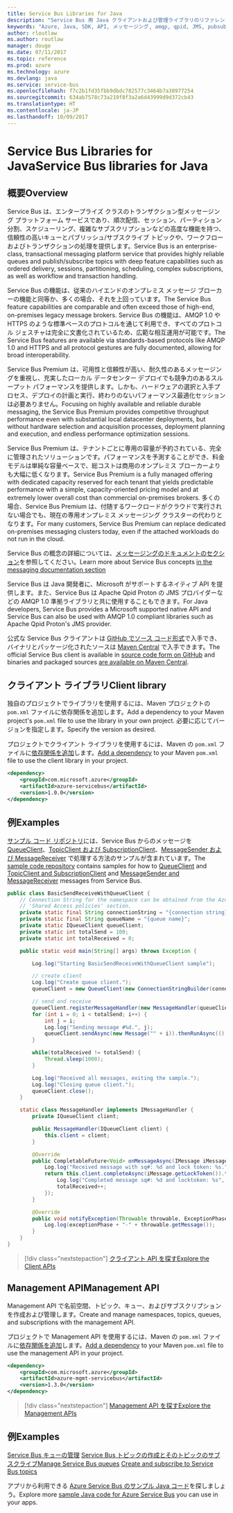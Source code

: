```yaml
---
title: Service Bus Libraries for Java
description: "Service Bus 用 Java クライアントおよび管理ライブラリのリファレンス ドキュメント"
keywords: "Azure, Java, SDK, API, メッセージング, amqp, qpid, JMS, pubsub, pub-sub, メッセージ ブローカー"
author: rloutlaw
ms.author: routlaw
manager: douge
ms.date: 07/11/2017
ms.topic: reference
ms.prod: azure
ms.technology: azure
ms.devlang: java
ms.service: service-bus
ms.openlocfilehash: f7c2b1fd35fbb9dbdc782577c3464b7a38977254
ms.sourcegitcommit: 634ab7578c73a219f8f3a2a6d43999d9d372cb43
ms.translationtype: HT
ms.contentlocale: ja-JP
ms.lasthandoff: 10/09/2017
---
```

# <a name="service-bus-libraries-for-java"></a><span data-ttu-id="454dc-104">Service Bus Libraries for Java</span><span class="sxs-lookup"><span data-stu-id="454dc-104">Service Bus libraries for Java</span></span>

## <a name="overview"></a><span data-ttu-id="454dc-105">概要</span><span class="sxs-lookup"><span data-stu-id="454dc-105">Overview</span></span>

<span data-ttu-id="454dc-106">Service Bus は、エンタープライズ クラスのトランザクション型メッセージング プラットフォーム サービスであり、順次配信、セッション、パーティション分割、スケジューリング、複雑なサブスクリプションなどの高度な機能を持つ、信頼性の高いキューとパブリッシュ/サブスクライブ トピックや、ワークフローおよびトランザクションの処理を提供します。</span><span class="sxs-lookup"><span data-stu-id="454dc-106">Service Bus is an enterprise-class, transactional messaging platform service that provides highly reliable queues and publish/subscribe topics with deep feature capabilities such as ordered delivery, sessions, partitioning, scheduling, complex subscriptions, as well as workflow and transaction handling.</span></span>

<span data-ttu-id="454dc-107">Service Bus の機能は、従来のハイエンドのオンプレミス メッセージ ブローカーの機能と同等か、多くの場合、それを上回っています。</span><span class="sxs-lookup"><span data-stu-id="454dc-107">The Service Bus feature capabilities are comparable and often exceed those of high-end, on-premises legacy message brokers.</span></span> <span data-ttu-id="454dc-108">Service Bus の機能は、AMQP 1.0 や HTTPS のような標準ベースのプロトコルを通じて利用でき、すべてのプロトコル ジェスチャは完全に文書化されているため、広範な相互運用が可能です。</span><span class="sxs-lookup"><span data-stu-id="454dc-108">The Service Bus features are available via standards-based protocols like AMQP 1.0 and HTTPS and all protocol gestures are fully documented, allowing for broad interoperability.</span></span> 

<span data-ttu-id="454dc-109">Service Bus Premium は、可用性と信頼性が高い、耐久性のあるメッセージングを重視し、充実したローカル データセンター デプロイでも競争力のあるスループット パフォーマンスを提供します。しかも、ハードウェアの選択と入手プロセス、デプロイの計画と実行、終わりのないパフォーマンス最適化セッションは必要ありません。</span><span class="sxs-lookup"><span data-stu-id="454dc-109">Focusing on highly available and reliable durable messaging, the Service Bus Premium provides competitive throughput performance even with substantial local datacenter deployments, but without hardware selection and acquisition processes, deployment planning and execution, and endless performance optimization sessions.</span></span> 

<span data-ttu-id="454dc-110">Service Bus Premium は、テナントごとに専用の容量が予約されている、完全に管理されたソリューションです。パフォーマンスを予測することができ、料金モデルは単純な容量ベースで、総コストは商用のオンプレミス ブローカーよりも大幅に低くなります。</span><span class="sxs-lookup"><span data-stu-id="454dc-110">Service Bus Premium is a fully managed offering with dedicated capacity reserved for each tenant that yields predictable performance with a simple, capacity-oriented pricing model and at extremely lower overall cost than commercial on-premises brokers.</span></span> <span data-ttu-id="454dc-111">多くの場合、Service Bus Premium は、付随するワークロードがクラウドで実行されない場合でも、現在の専用オンプレミス メッセージング クラスターの代わりとなります。</span><span class="sxs-lookup"><span data-stu-id="454dc-111">For many customers, Service Bus Premium can replace dedicated on-premises messaging clusters today, even if the attached workloads do not run in the cloud.</span></span> 

<span data-ttu-id="454dc-112">Service Bus の概念の詳細については、[メッセージングのドキュメントのセクション](https://docs.microsoft.com/en-us/azure/service-bus-messaging/)を参照してください。</span><span class="sxs-lookup"><span data-stu-id="454dc-112">Learn more about Service Bus concepts [in the messaging documentation section](https://docs.microsoft.com/en-us/azure/service-bus-messaging/)</span></span> 

<span data-ttu-id="454dc-113">Service Bus は Java 開発者に、Microsoft がサポートするネイティブ API を提供します。また、Service Bus は Apache Qpid Proton の JMS プロバイダーなどの AMQP 1.0 準拠ライブラリと共に使用することもできます。</span><span class="sxs-lookup"><span data-stu-id="454dc-113">For Java developers, Service Bus provides a Microsoft supported native API and Service Bus can also be used with AMQP 1.0 compliant libraries such as Apache Qpid Proton's JMS provider.</span></span>

<span data-ttu-id="454dc-114">公式な Service Bus クライアントは [GitHub でソース コード形式](https://github.com/azure/azure-service-bus-java)で入手でき、バイナリとパッケージ化されたソースは [Maven Central](http://search.maven.org/#search%7Cga%7C1%7Ca%3A%22azure-servicebus%22) で入手できます。</span><span class="sxs-lookup"><span data-stu-id="454dc-114">The official Service Bus client is available in [source code form on GitHub](https://github.com/azure/azure-service-bus-java) and binaries and packaged sources [are available on Maven Central](http://search.maven.org/#search%7Cga%7C1%7Ca%3A%22azure-servicebus%22).</span></span> 


## <a name="client-library"></a><span data-ttu-id="454dc-115">クライアント ライブラリ</span><span class="sxs-lookup"><span data-stu-id="454dc-115">Client library</span></span>


<span data-ttu-id="454dc-116">独自のプロジェクトでライブラリを使用するには、Maven プロジェクトの `pom.xml` ファイルに依存関係を追加します。</span><span class="sxs-lookup"><span data-stu-id="454dc-116">Add a dependency to your Maven project's `pom.xml` file to use the library in your own project.</span></span> <span data-ttu-id="454dc-117">必要に応じてバージョンを指定します。</span><span class="sxs-lookup"><span data-stu-id="454dc-117">Specify the version as desired.</span></span>

<span data-ttu-id="454dc-118">プロジェクトでクライアント ライブラリを使用するには、Maven の `pom.xml` ファイルに[依存関係を追加](https://maven.apache.org/guides/getting-started/index.html#How_do_I_use_external_dependencies)します。</span><span class="sxs-lookup"><span data-stu-id="454dc-118">[Add a dependency](https://maven.apache.org/guides/getting-started/index.html#How_do_I_use_external_dependencies) to your Maven `pom.xml` file to use the client library in your project.</span></span>   

```XML
<dependency>
    <groupId>com.microsoft.azure</groupId>
    <artifactId>azure-servicebus</artifactId>
    <version>1.0.0</version>
</dependency>
```

## <a name="examples"></a><span data-ttu-id="454dc-119">例</span><span class="sxs-lookup"><span data-stu-id="454dc-119">Examples</span></span>

<span data-ttu-id="454dc-120">[サンプル コード リポジトリ](https://github.com/Azure/azure-service-bus/blob/master/samples/Java/)には、Service Bus からのメッセージを [QueueClient](https://github.com/Azure/azure-service-bus/blob/master/samples/Java/src/com/microsoft/azure/servicebus/samples/BasicSendReceiveWithQueueClient.java)、[TopicClient および SubscriptionClient](https://github.com/Azure/azure-service-bus/blob/master/samples/Java/src/com/microsoft/azure/servicebus/samples/BasicSendReceiveWithTopicSubscriptionClient.java)、[MessageSender および MessageReceiver](https://github.com/Azure/azure-service-bus/blob/master/samples/Java/src/com/microsoft/azure/servicebus/samples/SendReceiveWithMessageSenderReceiver.java) で処理する方法のサンプルが含まれています。</span><span class="sxs-lookup"><span data-stu-id="454dc-120">The [sample code repository](https://github.com/Azure/azure-service-bus/blob/master/samples/Java/) contains samples for how to [QueueClient](https://github.com/Azure/azure-service-bus/blob/master/samples/Java/src/com/microsoft/azure/servicebus/samples/BasicSendReceiveWithQueueClient.java) and [TopicClient and SubscriptionClient](https://github.com/Azure/azure-service-bus/blob/master/samples/Java/src/com/microsoft/azure/servicebus/samples/BasicSendReceiveWithTopicSubscriptionClient.java) and [MessageSender and MessageReceiver](https://github.com/Azure/azure-service-bus/blob/master/samples/Java/src/com/microsoft/azure/servicebus/samples/SendReceiveWithMessageSenderReceiver.java) messages from Service Bus.</span></span>


```java
public class BasicSendReceiveWithQueueClient {
    // Connection String for the namespace can be obtained from the Azure portal under the
    // 'Shared Access policies' section.
    private static final String connectionString = "{connection string}";
    private static final String queueName = "{queue name}";
    private static IQueueClient queueClient;
    private static int totalSend = 100;
    private static int totalReceived = 0;

    public static void main(String[] args) throws Exception {

        Log.log("Starting BasicSendReceiveWithQueueClient sample");

        // create client
        Log.log("Create queue client.");
        queueClient = new QueueClient(new ConnectionStringBuilder(connectionString, queueName), ReceiveMode.PeekLock);

        // send and receive
        queueClient.registerMessageHandler(new MessageHandler(queueClient), new MessageHandlerOptions(1, false, Duration.ofMinutes(1)));
        for (int i = 0; i < totalSend; i++) {
            int j = i;
            Log.log("Sending message #%d.", j);
            queueClient.sendAsync(new Message("" + i)).thenRunAsync(() -> { Log.log("Sent message #%d.", j);});
        }

        while(totalReceived != totalSend) {
            Thread.sleep(1000);
        }

        Log.log("Received all messages, exiting the sample.");
        Log.log("Closing queue client.");
        queueClient.close();
    }

    static class MessageHandler implements IMessageHandler {
        private IQueueClient client;

        public MessageHandler(IQueueClient client) {
            this.client = client;
        }

        @Override
        public CompletableFuture<Void> onMessageAsync(IMessage iMessage) {
            Log.log("Received message with sq#: %d and lock token: %s.", iMessage.getSequenceNumber(), iMessage.getLockToken());
            return this.client.completeAsync(iMessage.getLockToken()).thenRunAsync(() -> {
                Log.log("Completed message sq#: %d and locktoken: %s", iMessage.getSequenceNumber(), iMessage.getLockToken());
                totalReceived++;
            });
        }

        @Override
        public void notifyException(Throwable throwable, ExceptionPhase exceptionPhase) {
            Log.log(exceptionPhase + "-" + throwable.getMessage());
        }
    }
}
```

> [!div class="nextstepaction"]
> [<span data-ttu-id="454dc-121">クライアント API を探す</span><span class="sxs-lookup"><span data-stu-id="454dc-121">Explore the Client APIs</span></span>](/java/api/overview/azure/servicebus/clientlibrary)

## <a name="management-api"></a><span data-ttu-id="454dc-122">Management API</span><span class="sxs-lookup"><span data-stu-id="454dc-122">Management API</span></span>

<span data-ttu-id="454dc-123">Management API で名前空間、トピック、キュー、およびサブスクリプションを作成および管理します。</span><span class="sxs-lookup"><span data-stu-id="454dc-123">Create and manage namespaces, topics, queues, and subscriptions with the management API.</span></span>

<span data-ttu-id="454dc-124">プロジェクトで Management API を使用するには、Maven の `pom.xml` ファイルに[依存関係を追加](https://maven.apache.org/guides/getting-started/index.html#How_do_I_use_external_dependencies)します。</span><span class="sxs-lookup"><span data-stu-id="454dc-124">[Add a dependency](https://maven.apache.org/guides/getting-started/index.html#How_do_I_use_external_dependencies) to your Maven `pom.xml` file to use the management API in your project.</span></span>  

```XML
<dependency>
    <groupId>com.microsoft.azure</groupId>
    <artifactId>azure-mgmt-servicebus</artifactId>
    <version>1.3.0</version>
</dependency>
```

> [!div class="nextstepaction"]
> [<span data-ttu-id="454dc-125">Management API を探す</span><span class="sxs-lookup"><span data-stu-id="454dc-125">Explore the Management APIs</span></span>](/java/api/overview/azure/servicebus/managementapi)


## <a name="examples"></a><span data-ttu-id="454dc-126">例</span><span class="sxs-lookup"><span data-stu-id="454dc-126">Examples</span></span>

<span data-ttu-id="454dc-127">[Service Bus キューの管理](https://github.com/Azure-Samples/service-bus-java-manage-queue-with-basic-features)
[Service Bus トピックの作成とそのトピックのサブスクライブ](https://github.com/Azure-Samples/service-bus-java-manage-publish-subscribe-with-basic-features)</span><span class="sxs-lookup"><span data-stu-id="454dc-127">[Manage Service Bus queues](https://github.com/Azure-Samples/service-bus-java-manage-queue-with-basic-features)
[Create and subscribe to Service Bus topics](https://github.com/Azure-Samples/service-bus-java-manage-publish-subscribe-with-basic-features)</span></span>

<span data-ttu-id="454dc-128">アプリから利用できる [Azure Service Bus のサンプル Java コード](https://azure.microsoft.com/resources/samples/?platform=java&term=bus)を探しましょう。</span><span class="sxs-lookup"><span data-stu-id="454dc-128">Explore more [sample Java code for Azure Service Bus](https://azure.microsoft.com/resources/samples/?platform=java&term=bus) you can use in your apps.</span></span>